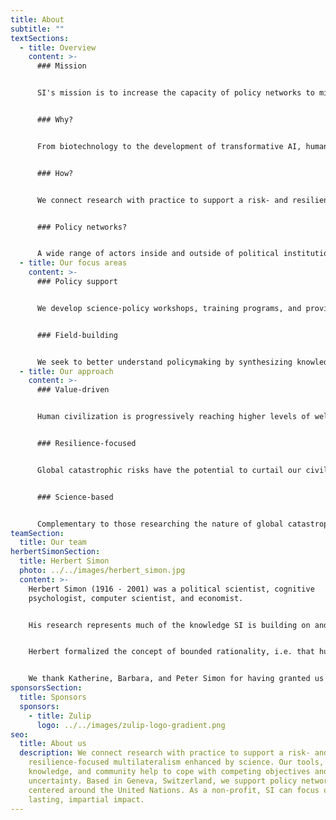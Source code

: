 ```yaml
---
title: About
subtitle: ""
textSections:
  - title: Overview
    content: >-
      ### Mission


      SI's mission is to increase the capacity of policy networks to mitigate global catastrophic risks and build resilience for civilization to flourish.


      ### Why?


      From biotechnology to the development of transformative AI, humanity is facing emerging challenges of unprecedented scale. The existence of future generations with lives worth living depends on our civilization’s ability to safeguard them from global catastrophic risks. But the multilateralism needed to govern these low-probability, high-impact events is out of sight.


      ### How?


      We connect research with practice to support a risk- and resilience-focused multilateralism enhanced by science. Our tools, knowledge, and community help to cope with competing objectives and uncertainty. Based in Geneva, Switzerland, we support policy networks centered around the United Nations. As a non-profit, SI can focus on lasting, impartial impact.


      ### Policy networks?


      A wide range of actors inside and outside of political institutions contribute to the creation of policy: elected officials, civil servants, academics, civil society, lobbyists, and more. It is this dynamic co-creation process SI seeks to support.
  - title: Our focus areas
    content: >-
      ### Policy support


      We develop science-policy workshops, training programs, and provide advice with a focus on improving the collective capacity of policy networks to reduce global catastrophic risks by exchanging information and coordinating in a timely manner.


      ### Field-building


      We seek to better understand policymaking by synthesizing knowledge and testing the usefulness of our hypotheses and tools. To that end, we also coordinate a network of practitioners and researchers who share knowledge and experience.
  - title: Our approach
    content: >-
      ### Value-driven


      Human civilization is progressively reaching higher levels of well-being. Despite shocks, such as large-scale epidemics and world wars, more people are living longer and healthier than ever before. Humanity's progress and abilities suggest that the future of life could be vast in size and of unprecedented quality. We work to increase the chances of that happening.


      ### Resilience-focused


      Global catastrophic risks have the potential to curtail our civilization's future and or reverse past progress. To build resilience to the most extreme shocks, humanity has to act at all levels of governance. We are focused on supporting policy networks contributing to the mitigation of low-probability high-impact events.


      ### Science-based


      Complementary to those researching the nature of global catastrophic risks, we research the dynamics of the relevant policy networks. We unite knowledge on policy processes, human behavior, and global catastrophic risks to test hypotheses for achieving resilience.
teamSection:
  title: Our team
herbertSimonSection:
  title: Herbert Simon
  photo: ../../images/herbert_simon.jpg
  content: >-
    Herbert Simon (1916 - 2001) was a political scientist, cognitive
    psychologist, computer scientist, and economist.


    His research represents much of the knowledge SI is building on and aims to contribute to. He shared our goals long before we had conceived of them.


    Herbert formalized the concept of bounded rationality, i.e. that humans make decisions under uncertainty with cognitive constraints. In 1978, he received the Nobel Prize in Economics and in 1975 a Turing Award. He is known for having seminally contributed to the fields of behavioral economics, public administration, complexity science, and artificial intelligence.


    We thank Katherine, Barbara, and Peter Simon for having granted us the honor of naming the Institute for Longterm Governance after their father.
sponsorsSection:
  title: Sponsors
  sponsors:
    - title: Zulip
      logo: ../../images/zulip-logo-gradient.png
seo:
  title: About us
  description: We connect research with practice to support a risk- and
    resilience-focused multilateralism enhanced by science. Our tools,
    knowledge, and community help to cope with competing objectives and
    uncertainty. Based in Geneva, Switzerland, we support policy networks
    centered around the United Nations. As a non-profit, SI can focus on
    lasting, impartial impact.
---
```

